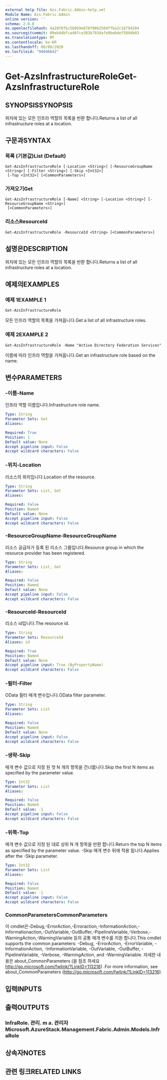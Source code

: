 ```yaml
---
external help file: Azs.Fabric.Admin-help.xml
Module Name: Azs.Fabric.Admin
online version: ''
schema: 2.0.0
ms.openlocfilehash: 4a20f0fbc5b059e878f0062569ffba2c16794204
ms.sourcegitcommit: 09eb4dbfcad6fce303b793dafe9bebdef589db03
ms.translationtype: MT
ms.contentlocale: ko-KR
ms.lasthandoff: 08/08/2020
ms.locfileid: "94046642"
---
```

# <span data-ttu-id="d390e-101">Get-AzsInfrastructureRole</span><span class="sxs-lookup"><span data-stu-id="d390e-101">Get-AzsInfrastructureRole</span></span>

## <span data-ttu-id="d390e-102">SYNOPSIS</span><span class="sxs-lookup"><span data-stu-id="d390e-102">SYNOPSIS</span></span>
<span data-ttu-id="d390e-103">위치에 있는 모든 인프라 역할의 목록을 반환 합니다.</span><span class="sxs-lookup"><span data-stu-id="d390e-103">Returns a list of all infrastructure roles at a location.</span></span>

## <span data-ttu-id="d390e-104">구문과</span><span class="sxs-lookup"><span data-stu-id="d390e-104">SYNTAX</span></span>

### <span data-ttu-id="d390e-105">목록 (기본값)</span><span class="sxs-lookup"><span data-stu-id="d390e-105">List (Default)</span></span>
```
Get-AzsInfrastructureRole [-Location <String>] [-ResourceGroupName <String>] [-Filter <String>] [-Skip <Int32>]
 [-Top <Int32>] [<CommonParameters>]
```

### <span data-ttu-id="d390e-106">가져오기</span><span class="sxs-lookup"><span data-stu-id="d390e-106">Get</span></span>
```
Get-AzsInfrastructureRole [-Name] <String> [-Location <String>] [-ResourceGroupName <String>]
 [<CommonParameters>]
```

### <span data-ttu-id="d390e-107">리소스</span><span class="sxs-lookup"><span data-stu-id="d390e-107">ResourceId</span></span>
```
Get-AzsInfrastructureRole -ResourceId <String> [<CommonParameters>]
```

## <span data-ttu-id="d390e-108">설명은</span><span class="sxs-lookup"><span data-stu-id="d390e-108">DESCRIPTION</span></span>
<span data-ttu-id="d390e-109">위치에 있는 모든 인프라 역할의 목록을 반환 합니다.</span><span class="sxs-lookup"><span data-stu-id="d390e-109">Returns a list of all infrastructure roles at a location.</span></span>

## <span data-ttu-id="d390e-110">예제의</span><span class="sxs-lookup"><span data-stu-id="d390e-110">EXAMPLES</span></span>

### <span data-ttu-id="d390e-111">예제 1</span><span class="sxs-lookup"><span data-stu-id="d390e-111">EXAMPLE 1</span></span>
```
Get-AzsInfrastructureRole
```

<span data-ttu-id="d390e-112">모든 인프라 역할의 목록을 가져옵니다.</span><span class="sxs-lookup"><span data-stu-id="d390e-112">Get a list of all infrastructure roles.</span></span>

### <span data-ttu-id="d390e-113">예제 2</span><span class="sxs-lookup"><span data-stu-id="d390e-113">EXAMPLE 2</span></span>
```
Get-AzsInfrastructureRole -Name "Active Directory Federation Services"
```

<span data-ttu-id="d390e-114">이름에 따라 인프라 역할을 가져옵니다.</span><span class="sxs-lookup"><span data-stu-id="d390e-114">Get an infrastructure role based on the name.</span></span>

## <span data-ttu-id="d390e-115">변수</span><span class="sxs-lookup"><span data-stu-id="d390e-115">PARAMETERS</span></span>

### <span data-ttu-id="d390e-116">-이름</span><span class="sxs-lookup"><span data-stu-id="d390e-116">-Name</span></span>
<span data-ttu-id="d390e-117">인프라 역할 이름입니다.</span><span class="sxs-lookup"><span data-stu-id="d390e-117">Infrastructure role name.</span></span>

```yaml
Type: String
Parameter Sets: Get
Aliases:

Required: True
Position: 1
Default value: None
Accept pipeline input: False
Accept wildcard characters: False
```

### <span data-ttu-id="d390e-118">-위치</span><span class="sxs-lookup"><span data-stu-id="d390e-118">-Location</span></span>
<span data-ttu-id="d390e-119">리소스의 위치입니다.</span><span class="sxs-lookup"><span data-stu-id="d390e-119">Location of the resource.</span></span>

```yaml
Type: String
Parameter Sets: List, Get
Aliases:

Required: False
Position: Named
Default value: None
Accept pipeline input: False
Accept wildcard characters: False
```

### <span data-ttu-id="d390e-120">-ResourceGroupName</span><span class="sxs-lookup"><span data-stu-id="d390e-120">-ResourceGroupName</span></span>
<span data-ttu-id="d390e-121">리소스 공급자가 등록 된 리소스 그룹입니다.</span><span class="sxs-lookup"><span data-stu-id="d390e-121">Resource group in which the resource provider has been registered.</span></span>

```yaml
Type: String
Parameter Sets: List, Get
Aliases:

Required: False
Position: Named
Default value: None
Accept pipeline input: False
Accept wildcard characters: False
```

### <span data-ttu-id="d390e-122">-ResourceId</span><span class="sxs-lookup"><span data-stu-id="d390e-122">-ResourceId</span></span>
<span data-ttu-id="d390e-123">리소스 id입니다.</span><span class="sxs-lookup"><span data-stu-id="d390e-123">The resource id.</span></span>

```yaml
Type: String
Parameter Sets: ResourceId
Aliases: id

Required: True
Position: Named
Default value: None
Accept pipeline input: True (ByPropertyName)
Accept wildcard characters: False
```

### <span data-ttu-id="d390e-124">-필터</span><span class="sxs-lookup"><span data-stu-id="d390e-124">-Filter</span></span>
<span data-ttu-id="d390e-125">OData 필터 매개 변수입니다.</span><span class="sxs-lookup"><span data-stu-id="d390e-125">OData filter parameter.</span></span>

```yaml
Type: String
Parameter Sets: List
Aliases:

Required: False
Position: Named
Default value: None
Accept pipeline input: False
Accept wildcard characters: False
```

### <span data-ttu-id="d390e-126">-생략</span><span class="sxs-lookup"><span data-stu-id="d390e-126">-Skip</span></span>
<span data-ttu-id="d390e-127">매개 변수 값으로 지정 된 첫 N 개의 항목을 건너뜁니다.</span><span class="sxs-lookup"><span data-stu-id="d390e-127">Skip the first N items as specified by the parameter value.</span></span>

```yaml
Type: Int32
Parameter Sets: List
Aliases:

Required: False
Position: Named
Default value: -1
Accept pipeline input: False
Accept wildcard characters: False
```

### <span data-ttu-id="d390e-128">-위쪽</span><span class="sxs-lookup"><span data-stu-id="d390e-128">-Top</span></span>
<span data-ttu-id="d390e-129">매개 변수 값으로 지정 된 대로 상위 N 개 항목을 반환 합니다.</span><span class="sxs-lookup"><span data-stu-id="d390e-129">Return the top N items as specified by the parameter value.</span></span>
<span data-ttu-id="d390e-130">-Skip 매개 변수 뒤에 적용 됩니다.</span><span class="sxs-lookup"><span data-stu-id="d390e-130">Applies after the -Skip parameter.</span></span>

```yaml
Type: Int32
Parameter Sets: List
Aliases:

Required: False
Position: Named
Default value: -1
Accept pipeline input: False
Accept wildcard characters: False
```

### <span data-ttu-id="d390e-131">CommonParameters</span><span class="sxs-lookup"><span data-stu-id="d390e-131">CommonParameters</span></span>
<span data-ttu-id="d390e-132">이 cmdlet은-Debug,-ErrorAction,-Erroraction,-InformationAction,-Informationaction,-OutVariable,-OutBuffer,-PipelineVariable,-Verbose,-WarningAction,-WarningVariable 등의 공통 매개 변수를 지원 합니다.</span><span class="sxs-lookup"><span data-stu-id="d390e-132">This cmdlet supports the common parameters: -Debug, -ErrorAction, -ErrorVariable, -InformationAction, -InformationVariable, -OutVariable, -OutBuffer, -PipelineVariable, -Verbose, -WarningAction, and -WarningVariable.</span></span> <span data-ttu-id="d390e-133">자세한 내용은 about_CommonParameters (을 참조 하세요 http://go.microsoft.com/fwlink/?LinkID=113216) .</span><span class="sxs-lookup"><span data-stu-id="d390e-133">For more information, see about_CommonParameters (http://go.microsoft.com/fwlink/?LinkID=113216).</span></span>

## <span data-ttu-id="d390e-134">입력</span><span class="sxs-lookup"><span data-stu-id="d390e-134">INPUTS</span></span>

## <span data-ttu-id="d390e-135">출력</span><span class="sxs-lookup"><span data-stu-id="d390e-135">OUTPUTS</span></span>

### <span data-ttu-id="d390e-136">InfraRole. 관리. m a. 관리자</span><span class="sxs-lookup"><span data-stu-id="d390e-136">Microsoft.AzureStack.Management.Fabric.Admin.Models.InfraRole</span></span>

## <span data-ttu-id="d390e-137">상속자</span><span class="sxs-lookup"><span data-stu-id="d390e-137">NOTES</span></span>

## <span data-ttu-id="d390e-138">관련 링크</span><span class="sxs-lookup"><span data-stu-id="d390e-138">RELATED LINKS</span></span>
